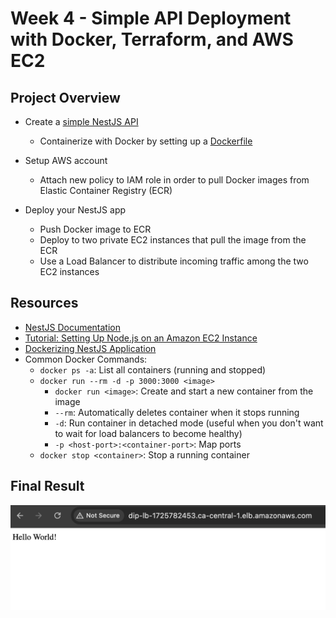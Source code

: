 # Week 4 - Simple API Deployment with Docker, Terraform, and AWS EC2
## Project Overview
- Create a [simple NestJS API](https://github.com/katiestruthers/Deploy-in-Public-NestJS)
  - Containerize with Docker by setting up a [Dockerfile](https://github.com/katiestruthers/Deploy-in-Public-NestJS/blob/main/Dockerfile)

- Setup AWS account
  - Attach new policy to IAM role in order to pull Docker images from Elastic Container Registry (ECR)

- Deploy your NestJS app
  - Push Docker image to ECR
  - Deploy to two private EC2 instances that pull the image from the ECR
  - Use a Load Balancer to distribute incoming traffic among the two EC2 instances

## Resources
- [NestJS Documentation](https://docs.nestjs.com/)
- [Tutorial: Setting Up Node.js on an Amazon EC2 Instance](https://docs.aws.amazon.com/sdk-for-javascript/v2/developer-guide/setting-up-node-on-ec2-instance.html)
- [Dockerizing NestJS Application](https://medium.com/@sujan.dumaru.official/dockerizing-nestjs-application-c4b25139fe4c)
- Common Docker Commands:
  - `docker ps -a`: List all containers (running and stopped)
  - `docker run --rm -d -p 3000:3000 <image>`
    - `docker run <image>`: Create and start a new container from the image
    - `--rm`: Automatically deletes container when it stops running
    - `-d`: Run container in detached mode (useful when you don't want to wait for load balancers to become healthy)
    - `-p <host-port>:<container-port>`: Map ports
  - `docker stop <container>`: Stop a running container

## Final Result
<img src="Week4_Deployment_Success.png" width="750" />
